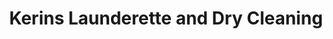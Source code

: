 ---
title: "Kerins Launderette and Dry Cleaning"
url: /tralee/kerins-launderette-and-dry-cleaning/
shop: laundry
---